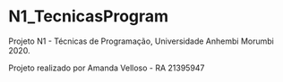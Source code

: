 # N1_TecnicasProgram
Projeto N1 - Técnicas de Programação, Universidade Anhembi Morumbi 2020.

Projeto realizado por
Amanda Velloso - RA 21395947

